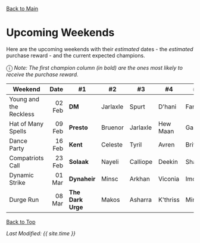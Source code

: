 [Back to Main](index.md)

# Upcoming Weekends

Here are the upcoming weekends with their *estimated* dates - the *estimated* purchase reward - and the current expected champions.

<span style="font-size:1.2em;">ⓘ</span> *Note: The first champion column (in bold) are the ones most likely to receive the purchase reward.*

| Weekend | Date | #1 | #2 | #3 | #4 | #5 | Reward |
|---|--:|---|---|---|---|---|---|
| Young and the Reckless | 02 Feb | **DM** | Jarlaxle | Spurt | D'hani | Farideh | Golden Epic |
| Hat of Many Spells | 09 Feb | **Presto** | Bruenor | Jarlaxle | Hew Maan | Gazrick | Golden Epic |
| Dance Party | 16 Feb | **Kent** | Celeste | Tyril | Avren | Briv | Golden Epic |
| Compatriots Call | 23 Feb | **Solaak** | Nayeli | Calliope | Deekin | Shandie | Golden Epic |
| Dynamic Strike | 01 Mar | **Dynaheir** | Minsc | Arkhan | Viconia | Imoen | Golden Epic |
| Durge Run | 08 Mar | **The Dark Urge** | Makos | Asharra | K'thriss | Miria | Golden Epic |

[Back to Top](#top)

*Last Modified: {{ site.time }}*